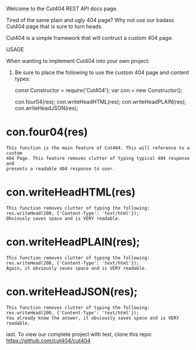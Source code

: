 Welcome to the Cut404 REST API docs page.

Tired of the same plain and ugly 404 page? 
Why not use our badass Cut404 page that is sure to turn heads.

Cut404 is a simple framework that will contruct a custom 404 page.


USAGE

When wanting to implement Cut404 into your own project:

1. Be sure to place the following to use the custom 404 page and content types:

    const Constructor = require('Cut404');
    var con = new Constructor();

    con.four04(res); 
    con.writeHeadHTML(res); 
    con.writeHeadPLAIN(res);
    con.writeHeadJSON(res);

# con.four04(res)
    This function is the main feature of Cut404. This will reference to a custom
    404 Page. This feature removes clutter of typing typical 404 response and 
    presents a readable 404 response to user.

# con.writeHeadHTML(res)
    This function removes clutter of typing the following:
    res.writeHead(200, {'Content-Type': 'text/html'});
    Obviously saves space and is VERY readable.

# con.writeHeadPLAIN(res);
    This function removes clutter of typing the following:
    res.writeHead(200, {'Content-Type': 'text/html'});
    Again, it obviously saves space and is VERY readable.

# con.writeHeadJSON(res);
    This function removes clutter of typing the following:
    res.writeHead(200, {'Content-Type': 'text/html'});
    You already know the answer, it obviously saves space and is VERY readable.
    

last. To view our complete project with test, clone this repo: https://github.com/cut404/cut404


